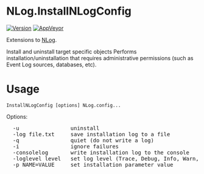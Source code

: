 # NLog.InstallNLogConfig
[![Version](https://badge.fury.io/nu/NLog.InstallNLogConfig.svg)](https://www.nuget.org/packages/NLog.InstallNLogConfig)
[![AppVeyor](https://img.shields.io/appveyor/ci/nlog/nlog-InstallNLogConfig/master.svg)](https://ci.appveyor.com/project/nlog/nlog-InstallNLogConfig/branch/master)

Extensions to [NLog](https://github.com/NLog/NLog/).

Install and uninstall target specific objects
Performs installation/uninstallation that requires administrative permissions
(such as Event Log sources, databases, etc).


Usage
===

`InstallNLogConfig [options] NLog.config...`

Options:
<pre>
  -u                uninstall
  -log file.txt     save installation log to a file
  -q                quiet (do not write a log)
  -i                ignore failures
  -consolelog       write installation log to the console
  -loglevel level   set log level (Trace, Debug, Info, Warn, Error or Fatal)
  -p NAME=VALUE     set installation parameter value
</pre>
